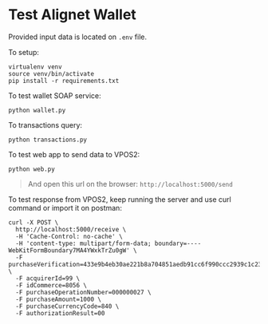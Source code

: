# Test Alignet Wallet

Provided input data is located on `.env` file.

To setup:
```
virtualenv venv
source venv/bin/activate
pip install -r requirements.txt
```

To test wallet SOAP service:
```
python wallet.py
```

To transactions query:
```
python transactions.py
```

To test web app to send data to VPOS2:
```
python web.py
```
> And open this url on the browser: `http://localhost:5000/send`

To test response from VPOS2, keep running the server and use curl command or import it on postman:
```
curl -X POST \
  http://localhost:5000/receive \
  -H 'Cache-Control: no-cache' \
  -H 'content-type: multipart/form-data; boundary=----WebKitFormBoundary7MA4YWxkTrZu0gW' \
  -F purchaseVerification=433e9b4eb30ae221b8a704851aedb91cc6f990ccc2939c1c235c6e341b0ef38ad37dce3851524454c4097ac248af46c78c76f5338ed55ded02990bfa25a78ff5 \
  -F acquirerId=99 \
  -F idCommerce=8056 \
  -F purchaseOperationNumber=000000027 \
  -F purchaseAmount=1000 \
  -F purchaseCurrencyCode=840 \
  -F authorizationResult=00
  ```
